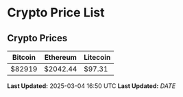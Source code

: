 # Crypto Price List

## Crypto Prices
| Bitcoin | Ethereum | Litecoin |
| ------- | -------- | -------- |
| $82919 | $2042.44 | $97.31 |
**Last Updated:** 2025-03-04 16:50 UTC
**Last Updated:** $DATE$
